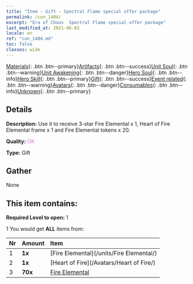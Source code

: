 ```yaml
---
title: "Item - Gift - Spectral Flame special offer package"
permalink: /con_1404/
excerpt: "Era of Chaos  Spectral Flame special offer package"
last_modified_at: 2021-06-03
locale: en
ref: "con_1404.md"
toc: false
classes: wide
---
```

 [Materials](/Items/){: .btn .btn--primary}[Artifacts](/Items/Artifacts/){: .btn .btn--success}[Unit Soul](/Items/UnitSoul/){: .btn .btn--warning}[Unit Awakening](/Items/UnitAwakening/){: .btn .btn--danger}[Hero Soul](/Items/HeroSoul/){: .btn .btn--info}[Hero Skill](/Items/HeroSkill/){: .btn .btn--primary}[Gift](/Items/Gift/){: .btn .btn--success}[Event related](/Items/Events/){: .btn .btn--warning}[Avatars](/Items/Avatars/){: .btn .btn--danger}[Consumables](/Items/Consumables/){: .btn .btn--info}[Unknown](/Items/Unknown/){: .btn .btn--primary}

## Details
 **Description:** Use it to receive 3-star Fire Elemental x 1, Heart of Fire Elemental frame x 1 and Fire Elemental tokens x 20.

 **Quality:** <span style="color: #DA70D6">OK</span>

 **Type:** Gift

## Gather

  None

## This item contains:

 **Required Level to open:** 1

 1 You would get **ALL** items  from:

  | Nr | Amount |     Item    |
  |:---|:-------|:------------|
  | 1 |  **1x** | [Fire Elemental](/units/Fire Elemental/) |  | 
  | 2 |  **1x** | [Heart of Fire](/Avatars/Heart of Fire/) |  | 
  | 3 |  **70x** | [Fire Elemental](/Items/unt_265/) |  | 
